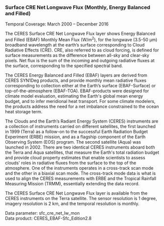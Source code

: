 ### Surface CRE Net Longwave Flux (Monthly, Energy Balanced and Filled)
Temporal Coverage: March 2000 – December 2016

The CERES Surface CRE Net Longwave Flux layer shows Energy Balanced and Filled (EBAF) Monthly Mean Flux (W/m<sup>2</sup>), for the longwave (3.5-50 µm) broadband wavelength at the earth’s surface corresponding to Cloud Radiative Effects (CRE). CRE, also referred to as cloud forcing, is defined for surface measurements as the difference between all-sky and clear-sky pixels. Net flux is the sum of the incoming and outgoing radiative fluxes at the surface, corresponding to the specified spectral band.

The CERES Energy Balanced and Filled (EBAF) layers are derived from CERES SYN1Deg products, and provide monthly mean radiative fluxes corresponding to collection either at the Earth’s surface (EBAF-Surface) or top-of-the-atmosphere (EBAF-TOA). EBAF-products were designed for climate model evaluation, estimating the Earth's global mean energy budget, and to infer meridional heat transport. For some climate modelers, the products address the need for a net imbalance constrained to the ocean heat storage term.

The Clouds and the Earth’s Radiant Energy System (CERES) instruments are a collection of instruments carried on different satellites, the first launched in 1999 (Terra) as a follow-on to the successful Earth Radiation Budget Experiment (ERBE) mission, and as a flagship component of the Earth Observing System (EOS) program. The second satellite (Aqua) was launched in 2002. There are two identical CERES instruments aboard both the Terra and Aqua satellites, that measure the Earth's total radiation budget and provide cloud property estimates that enable scientists to assess clouds' roles in radiative fluxes from the surface to the top of the atmosphere. One of the instruments operates in a cross-track scan mode and the other in a biaxial scan mode. The cross-track mode data is what is used to align the CERES measurements with ERBE and the Tropical Rainfall Measuring Mission (TRMM), essentially extending the data record.

The CERES Surface CRE Net Longwave Flux layer is available from the CERES instruments on the Terra satellite. The sensor resolution is 1 degree, imagery resolution is 2 km, and the temporal resolution is monthly.

Data parameter: sfc_cre_net_lw_mon  
Data product: CERES_EBAF-Sfc_Edition2.8
